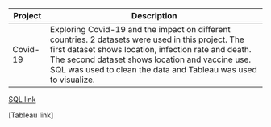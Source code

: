 
| Project   | Description | 
| ----------- | ------------- | 
| Covid-19 | Exploring Covid-19 and the impact on different countries. 2 datasets were used in this project. The first dataset shows location, infection rate and death. The second dataset shows location and vaccine use.  SQL was used to clean the data and Tableau was used to visualize.

[SQL link](https://github.com/lizkiger/PortfolioVisuals/blob/main/Covid_Data/CovidData.sql)

[Tableau link]
